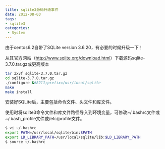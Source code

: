 ```yaml
---
title: sqlite3源码升级事件
date: 2012-08-03
tags:
- sqlite3
categories:
 - System
---
```




由于centos6.2自带了SQLite version 3.6.20，有必要的时候升级一下！

从其官方网站（<http://www.sqlite.org/download.html>）下载源码sqlite-3.7.0.tar.gz或更高版本

```bash
tar zxvf sqlite-3.7.0.tar.gz
cd sqlite-3.7.0.tar.gz
./configure &#8211;prefix=/usr/local/sqlite
make
make install
```

安装好SQLite后，主要包括命令文件、头文件和库文件。


使用时将sqlite3命令文件和库文件路径导入到环境变量，可修改~/.bashrc文件或~/.bash_profile文件或/etc/profile文件。

```bash
$ vi ~/.bashrc
export PATH=/usr/local/sqlite/bin:$PATH
export LD_LIBRARY_PATH=/usr/local/sqlite/lib:$LD_LIBRARY_PATH
$ source ~/.bashrc
```